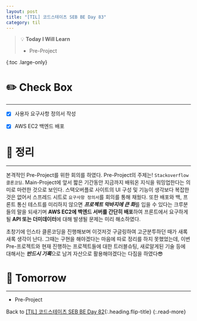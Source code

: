 ```yaml
---
layout: post
title: "[TIL] 코드스테이츠 SEB BE Day 83"
category: til
---
```

> 💡 **Today I Will Learn**
>
> * Pre-Project

{:toc .large-only}

# ✏️ Check Box
***

* [x] <label>사용자 요구사항 정의서 작성</label>
* [x] <label>AWS EC2 백엔드 배포</label>


# 📌 정리
***

본격적인 Pre-Project를 위한 회의를 하였다. Pre-Project의 주제는! `Stackoverflow 클론코딩`. Main-Project에 앞서 짧은 기간동안 지금까지 배워온 지식을 워밍업한다는 의미로 마련한 것으로 보인다. 스택오버플로 사이트의 UI 구성 및 기능이 생각보다 복잡한 것은 없어서 스프레드 시트로 `요구사항 정의서`를 회의를 통해 채웠다. 또한 배포와 백, 프론트 통신 테스트를 미리하지 않으면 ***프로젝트 막바지에 큰 화***를 입을 수 있다는 크루분들의 말을 되새기며 **AWS EC2에 백엔드 서버를 간단히 배포**하여 프론트에서 요구하게 될 **API 또는 더미데이터**에 대해 발생될 문제는 미리 해소하였다.

초창기에 인스타 클론코딩을 진행해보며 이것저것 구글링하여 고군분투하던 때가 새록새록 생각이 난다. 그때는 구현을 해야겠다는 마음에 따로 정리를 하지 못했었는데, 이번 Pre-프로젝트와 현재 진행하는 프로젝트들에 대한 트러블슈팅, 새로알게된 기술 등에 대해서는 ***반드시 기록***으로 남겨 자산으로 활용해야겠다는 다짐을 하였다😎

# 🎯 Tomorrow
***

* Pre-Project

Back to [[TIL] 코드스테이츠 SEB BE Day 82](220823-til){:.heading.flip-title}
{:.read-more}